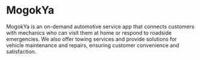 # MogokYa

MogokYa is an on-demand automotive service app that connects customers with mechanics who can visit them at home or respond to roadside emergencies. We also offer towing services and provide solutions for vehicle maintenance and repairs, ensuring customer convenience and satisfaction.
